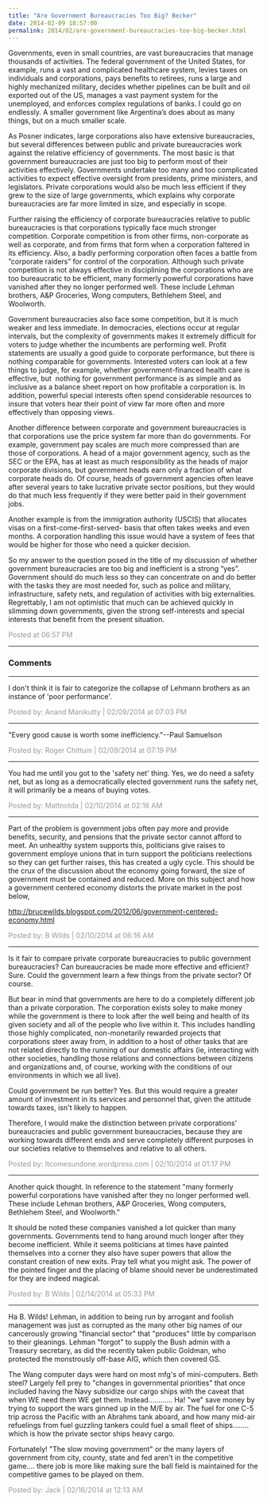 ```yaml
---
title: "Are Government Bureaucracies Too Big? Becker"
date: 2014-02-09 18:57:00
permalink: 2014/02/are-government-bureaucracies-too-big-becker.html
---
```

Governments, even in small countries, are vast bureaucracies that manage thousands of activities. The federal government of the United States, for example, runs a vast and complicated healthcare system, levies taxes on individuals and corporations, pays benefits to retirees, runs a large and highly mechanized military, decides whether pipelines can be built and oil exported out of the US, manages a vast payment system for the unemployed, and enforces complex regulations of banks. I could go on endlessly. A smaller government like Argentina’s does about as many things, but on a much smaller scale.

As Posner indicates, large corporations also have extensive bureaucracies, but several differences between public and private bureaucracies work against the relative efficiency of governments. The most basic is that government bureaucracies are just too big to perform most of their activities effectively. Governments undertake too many and too complicated activities to expect effective oversight from presidents, prime ministers, and legislators. Private corporations would also be much less efficient if they grew to the size of large governments, which explains why corporate bureaucracies are far more limited in size, and especially in scope.

Further raising the efficiency of corporate bureaucracies relative to public bureaucracies is that corporations typically face much stronger competition. Corporate competition is from other firms, non-corporate as well as corporate, and from firms that form when a corporation faltered in its efficiency. Also, a badly performing corporation often faces a battle from ”corporate raiders” for control of the corporation. Although such private competition is not always effective in disciplining the corporations who are too bureaucratic to be efficient, many formerly powerful corporations have vanished after they no longer performed well. These include Lehman brothers, A&P Groceries, Wong computers, Bethlehem Steel, and Woolworth.

Government bureaucracies also face some competition, but it is much weaker and less immediate. In democracies, elections occur at regular intervals, but the complexity of governments makes it extremely difficult for voters to judge whether the incumbents are performing well. Profit statements are usually a good guide to corporate performance, but there is nothing comparable for governments. Interested voters can look at a few things to judge, for example, whether government-financed health care is effective, but  nothing for government performance is as simple and as inclusive as a balance sheet report on how profitable a corporation is. In addition, powerful special interests often spend considerable resources to insure that voters hear their point of view far more often and more effectively than opposing views.

Another difference between corporate and government bureaucracies is that corporations use the price system far more than do governments. For example, government pay scales are much more compressed than are those of corporations. A head of a major government agency, such as the SEC or the EPA, has at least as much responsibility as the heads of major corporate divisions, but government heads earn only a fraction of what corporate heads do. Of course, heads of government agencies often leave after several years to take lucrative private sector positions, but they would do that much less frequently if they were better paid in their government jobs.

Another example is from the immigration authority (USCIS) that allocates visas on a first-come-first-served- basis that often takes weeks and even months. A corporation handling this issue would have a system of fees that would be higher for those who need a quicker decision.

So my answer to the question posed in the title of my discussion of whether government bureaucracies are too big and inefficient is a strong “yes”. Government should do much less so they can concentrate on and do better with the tasks they are most needed for, such as police and military, infrastructure, safety nets, and regulation of activities with big externalities. Regrettably, I am not optimistic that much can be achieved quickly in slimming down governments, given the strong self-interests and special interests that benefit from the present situation.

<span style="color:#999">Posted at 06:57 PM</span>

<!-- more -->

---

### Comments

---

I don't think it is fair to categorize the collapse of Lehmann brothers as an instance of 'poor performance'.

<span style="color:#999">Posted by: Anand Manikutty | 02/09/2014 at 07:03 PM</span>

---

"Every good cause is worth some inefficiency."--Paul Samuelson


<span style="color:#999">Posted by: Roger Chittum | 02/09/2014 at 07:19 PM</span>

---

You had me until you got to the 'safety net' thing. Yes, we do need a safety net, but as long as a democratically elected government runs the safety net, it will primarily be a means of buying votes.


<span style="color:#999">Posted by: Mattnotda | 02/10/2014 at 02:16 AM</span>

---

Part of the problem is government jobs often pay more and provide benefits, security, and pensions that the private sector cannot afford to meet. An unhealthy system supports this, politicians give raises to government employe unions that in turn support the politicians reelections so they can get further raises, this has created a ugly cycle. This should be the crux of the discussion about the economy going forward, the size of government must be contained and reduced. More on this subject and how a government centered economy distorts the private market in the post below,

http://brucewilds.blogspot.com/2012/06/government-centered-economy.html

<span style="color:#999">Posted by: B Wilds | 02/10/2014 at 06:16 AM</span>

---

Is it fair to compare private corporate bureaucracies to public government bureaucracies?  Can bureaucracies be made more effective and efficient?  Sure.  Could the government learn a few things from the private sector?  Of course.

But bear in mind that governments are here to do a completely different job than a private corporation.  The corporation exists soley to make money while the government is there to look after the well being and health of its given society and all of the people who live within it.  This includes handling those highly complicated, non-monetarily rewarded projects that corporations steer away from, in addition to a host of other tasks that are not related directly to the running of our domestic affairs (ie, interacting with other societies, handling those relations and connections between citizens and organizations and, of course, working with the conditions of our environments in which we all live).

Could government be run better?  Yes. But this would require a greater amount of investment in its services and personnel that, given the attitude towards taxes, isn't likely to happen.

Therefore, I would make the distinction between private corporations' bureaucracies and public government bureaucracies, because they are working towards different ends and serve completely different purposes in our societies relative to themselves and relative to all others.

<span style="color:#999">Posted by: Itcomesundone.wordpress.com | 02/10/2014 at 01:17 PM</span>

---

Another quick thought. In reference to the statement "many formerly powerful corporations have vanished after they no longer performed well. These include Lehman brothers, A&P Groceries, Wong computers, Bethlehem Steel, and Woolworth."

It should be noted these companies vanished a lot quicker than many governments. Governments tend to hang around much longer after they become inefficient. While it seems politicians at times have painted themselves into a corner they also have super powers that allow the constant creation of new exits. Pray tell what you might ask. The power of the pointed finger and the placing of blame should never be underestimated for they are indeed magical. 

<span style="color:#999">Posted by: B Wilds | 02/14/2014 at 05:33 PM</span>

---

Ha B. Wilds!  Lehman, in addition to being run by arrogant and foolish management was just as corrupted as the many other big names of our cancerously growing "financial sector" that "produces" little by comparison to their gleanings.  Lehman "forgot" to supply the Bush admin with a Treasury secretary, as did the recently taken public Goldman, who protected the monstrously off-base AIG, which then covered GS.  

The Wang computer days were hard on most mfg's of mini-computers.  Beth steel? Largely fell prey to "changes in governmental priorities"  that once included having the Navy subsidize our cargo ships with the caveat that when WE need them WE get them. Instead............ Ha! "we" save money by trying to support the wars ginned up in the M/E by air.  The fuel for one C-5 trip across the Pacific with an Abrahms tank aboard, and how many mid-air refuelings from fuel guzzling tankers could fuel a small fleet of ships........ which is how the private sector ships heavy cargo.  

Fortunately! "The slow moving government" or the many layers of government from city, county, state and fed aren't in the competitive game.... there job is more like making sure the ball field is maintained for the competitive games to be played on them. 


<span style="color:#999">Posted by: Jack | 02/16/2014 at 12:13 AM</span>